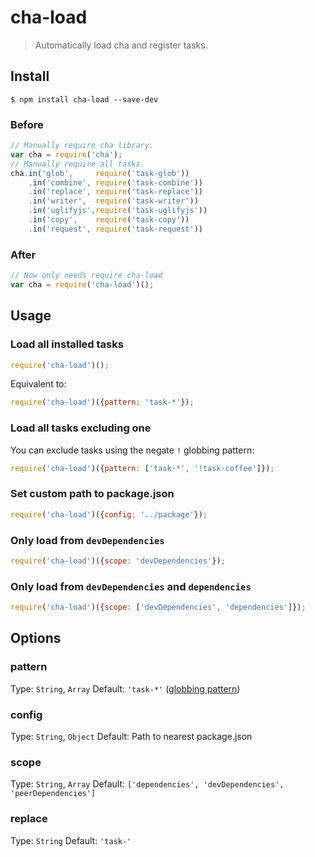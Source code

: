 cha-load
========
> Automatically load cha and register tasks.

## Install

```shell
$ npm install cha-load --save-dev
```

### Before

```js
// Manually require cha library.
var cha = require('cha');
// Manually require all tasks.
cha.in('glob',     require('task-glob'))
    .in('combine', require('task-combine'))
    .in('replace', require('task-replace'))
    .in('writer',  require('task-writer'))
    .in('uglifyjs',require('task-uglifyjs'))
    .in('copy',    require('task-copy'))
    .in('request', require('task-request'))
```

### After
```js
// Now only needs require cha-load
var cha = require('cha-load')();
```

## Usage

### Load all installed tasks

```js
require('cha-load')();
```

Equivalent to:

```js
require('cha-load')({pattern: 'task-*'});
```

### Load all tasks excluding one

You can exclude tasks using the negate `!` globbing pattern:

```js
require('cha-load')({pattern: ['task-*', '!task-coffee']});
```

### Set custom path to package.json

```js
require('cha-load')({config: '../package'});
```

### Only load from `devDependencies`

```js
require('cha-load')({scope: 'devDependencies'});
```

### Only load from `devDependencies` and `dependencies`

```js
require('cha-load')({scope: ['devDependencies', 'dependencies']});
```

## Options

### pattern

Type: `String`, `Array`
Default: `'task-*'` ([globbing pattern](https://github.com/isaacs/minimatch))

### config

Type: `String`, `Object`
Default: Path to nearest package.json

### scope

Type: `String`, `Array`
Default: `['dependencies', 'devDependencies', 'peerDependencies']`

### replace

Type: `String`
Default: `'task-'`
